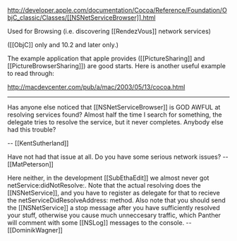 http://developer.apple.com/documentation/Cocoa/Reference/Foundation/ObjC_classic/Classes/[[NSNetServiceBrowser]].html

Used for Browsing (i.e. discovering [[RendezVous]] network services)

([[ObjC]] only and 10.2 and later only.)

The example application that apple provides ([[PictureSharing]] and [[PictureBrowserSharing]]) are good starts. Here is another useful example to read through:

http://macdevcenter.com/pub/a/mac/2003/05/13/cocoa.html

----

Has anyone else noticed that [[NSNetServiceBrowser]] is GOD AWFUL at resolving services found? Almost half the time I search for something, the delegate tries to resolve the service, but it never completes. Anybody else had this trouble?

-- [[KentSutherland]]

Have not had that issue at all. Do you have some serious network issues? -- [[MatPeterson]]

Here neither, in the development [[SubEthaEdit]] we almost never got netService:didNotResolve:. Note that the actual resolving does the [[NSNetService]], and you have to register as delegate for that to recieve the netServiceDidResolveAddress: method. Also note that you should send the [[NSNetService]] a stop message after you have sufficiently resolved your stuff, otherwise you cause much unneccesary traffic, which Panther will comment with some [[NSLog]] messages to the console. -- [[DominikWagner]]